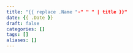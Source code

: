 ```yaml
---
title: "{{ replace .Name "-" " " | title }}"
date: {{ .Date }}
draft: false
categories: []
tags: []
aliases: []
---
```


